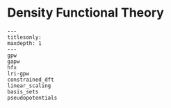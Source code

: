 # Density Functional Theory

```{toctree}
---
titlesonly:
maxdepth: 1
---
gpw
gapw
hfx
lri-gpw
constrained_dft
linear_scaling
basis_sets
pseudopotentials
```
